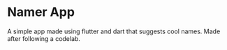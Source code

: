 # Namer App
A simple app made using flutter and dart that suggests cool names. Made after following a codelab.
